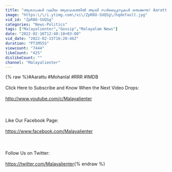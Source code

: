 ```yaml
---
title: "ആരാധകർ വലിയ ആവേശത്തിൽ ആയി സർപ്രൈസുകൾ ഒരുക്കുന്നു! Aarattu is also No.1 on this list"
image: "https:\/\/i.ytimg.com\/vi\/ZpR8O-SUQSg\/hqdefault.jpg"
vid_id: "ZpR8O-SUQSg"
categories: "News-Politics"
tags: ["Malayalienter","Gossip","Malayalam News"]
date: "2022-02-16T12:40:10+03:00"
vid_date: "2022-02-15T16:20:46Z"
duration: "PT1M55S"
viewcount: "7444"
likeCount: "425"
dislikeCount: ""
channel: "Malayalienter"
---
```

{% raw %}#Aarattu #Mohanlal #RRR #IMDB <br /><br />Click Here to Subscribe and Know When the Next Video Drops:<br /><br /><a rel="nofollow" target="blank" href="http://www.youtube.com/c/Malayalienter">http://www.youtube.com/c/Malayalienter</a><br /><br /><br /><br />Like Our Facebook Page:<br /><br /><a rel="nofollow" target="blank" href="https://www.facebook.com/Malayalienter">https://www.facebook.com/Malayalienter</a><br /><br /><br /><br />Follow Us on Twitter:<br /><br /><a rel="nofollow" target="blank" href="https://twitter.com/Malayalienter">https://twitter.com/Malayalienter</a>{% endraw %}
